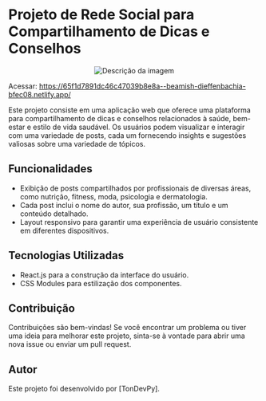 # Projeto de Rede Social para Compartilhamento de Dicas e Conselhos

<p align="center">
  <img src="https://i.ibb.co/m6xpmSQ/Captura-de-tela-2024-03-13-140335.png" alt="Descrição da imagem">
</p>


Acessar: https://65f1d7891dc46c47039b8e8a--beamish-dieffenbachia-bfec08.netlify.app/

Este projeto consiste em uma aplicação web que oferece uma plataforma para compartilhamento de dicas e conselhos relacionados à saúde, bem-estar e estilo de vida saudável. Os usuários podem visualizar e interagir com uma variedade de posts, cada um fornecendo insights e sugestões valiosas sobre uma variedade de tópicos.

## Funcionalidades

- Exibição de posts compartilhados por profissionais de diversas áreas, como nutrição, fitness, moda, psicologia e dermatologia.
- Cada post inclui o nome do autor, sua profissão, um título e um conteúdo detalhado.
- Layout responsivo para garantir uma experiência de usuário consistente em diferentes dispositivos.

## Tecnologias Utilizadas

- React.js para a construção da interface do usuário.
- CSS Modules para estilização dos componentes.

## Contribuição

Contribuições são bem-vindas! Se você encontrar um problema ou tiver uma ideia para melhorar este projeto, sinta-se à vontade para abrir uma nova issue ou enviar um pull request.

## Autor

Este projeto foi desenvolvido por [TonDevPy].

